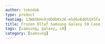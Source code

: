 ```yaml
---
author: tokodab
type: product
featimg: 1JWASKHs9jODdbKx26-mSd6vBdO5SX5fa
title: Frozen Ollaf Samsung Galaxy S9 Case
tags: [samsung, galaxy, s9]
category: [samsung]
---
```

